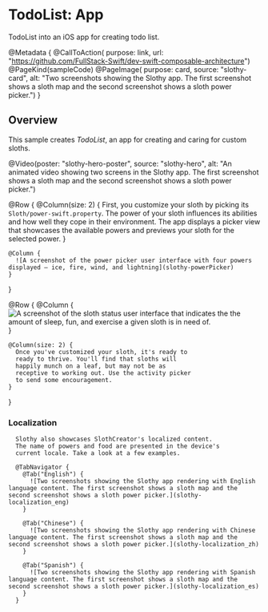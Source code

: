 # TodoList: App

TodoList into an iOS app for creating todo list.

@Metadata {
  @CallToAction(
                purpose: link,
                url: "https://github.com/FullStack-Swift/dev-swift-composable-architecture")
  @PageKind(sampleCode)
  @PageImage(
             purpose: card, 
             source: "slothy-card", 
             alt: "Two screenshots showing the Slothy app. The first screenshot shows a sloth map and the second screenshot shows a sloth power picker.")
}

## Overview

This sample creates _TodoList_, an app for creating
and caring for custom sloths.

@Video(poster: "slothy-hero-poster", source: "slothy-hero", alt: "An animated video showing two screens in the Slothy app. The first screenshot shows a sloth map and the second screenshot shows a sloth power picker.")

@Row {
  @Column(size: 2) {
    First, you customize your sloth by picking its
    ``Sloth/power-swift.property``.
    The power of your sloth influences its abilities and how well
    they cope in their environment. The app displays a picker view
    that showcases the available powers and previews your sloth
    for the selected power.
    }
    
    @Column {
      ![A screenshot of the power picker user interface with four powers displayed – ice, fire, wind, and lightning](slothy-powerPicker)
    }
  }
  
  
  
  @Row {
    @Column {
      ![A screenshot of the sloth status user interface that indicates the the amount of sleep, fun, and exercise a given sloth is in need of.](slothy-status)
    }
    
    @Column(size: 2) {
      Once you've customized your sloth, it's ready to 
      ready to thrive. You'll find that sloths will 
      happily munch on a leaf, but may not be as 
      receptive to working out. Use the activity picker 
      to send some encouragement.
    }
}
      
### Localization
      
      Slothy also showcases SlothCreator's localized content.
      The name of powers and food are presented in the device's 
      current locale. Take a look at a few examples.
      
      @TabNavigator {
        @Tab("English") {
          ![Two screenshots showing the Slothy app rendering with English language content. The first screenshot shows a sloth map and the second screenshot shows a sloth power picker.](slothy-localization_eng)
        }
        
        @Tab("Chinese") {
          ![Two screenshots showing the Slothy app rendering with Chinese language content. The first screenshot shows a sloth map and the second screenshot shows a sloth power picker.](slothy-localization_zh)
        }
        
        @Tab("Spanish") {
          ![Two screenshots showing the Slothy app rendering with Spanish language content. The first screenshot shows a sloth map and the second screenshot shows a sloth power picker.](slothy-localization_es)
        }
      }
